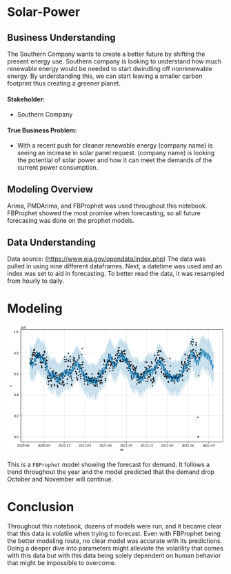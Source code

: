 # Solar-Power

## Business Understanding
The Southern Company wants to create a better future by shifting the present energy use. Southern company is looking to understand how much renewable energy would be needed to start dwindling off nonrenewable energy. By understanding this, we can start leaving a smaller carbon footprint thus creating a greener planet.  

#### Stakeholder:
- Southern Company

#### True Business Problem:
- With a recent push for cleaner renewable energy (company name) is seeing an increase in solar panel request. (company name) is looking the potential of solar power and how it can meet the demands of the current power consumption. 

## Modeling Overview
Arima, PMDArima, and FBProphet was used throughout this notebook. FBProphet showed the most promise when forecasting, so all future forecasing was done on the prophet models.

## Data Understanding
Data source: (https://www.eia.gov/opendata/index.php)
The data was pulled in using nine different dataframes. Next, a datetime was used and an index was set to aid in forecasting. To better read the data, it was resampled from hourly to daily.

# Modeling
![](Images/download.png)

This is a `FBProphet` model showing the forecast for demand. It follows a trend throughout the year and the model predicted that the demand drop October and November will continue.


# Conclusion
Throughout this notebook, dozens of models were run, and it became clear that this data is volatile when trying to forecast. Even with FBProphet being the better modeling route, no clear model was accurate with its predictions. Doing a deeper dive into parameters might alleviate the volatility that comes with this data but with this data being solely dependent on human behavior that might be impossible to overcome.